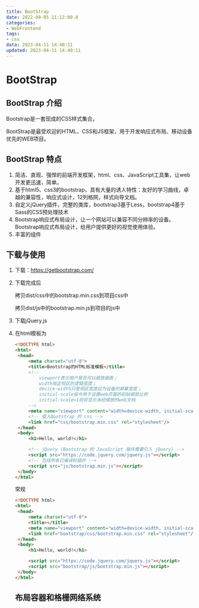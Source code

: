 ```yaml
---
title: BootStrap
date: 2022-08-05 11:12:00.0
categories: 
- WebFrontend
tags: 
- css
data: 2023-04-11 14:40:11
updated: 2023-04-11 14:40:11
---
```




# BootStrap

## BootStrap 介绍

Bootstrap是一套现成的CSS样式集合。

BootStrap是最受欢迎的HTML、CSS和JS框架，用于开发响应式布局、移动设备优先的WEB项目。

## BootStrap 特点

1. 简洁、直观、强悍的前端开发框架，html、css、JavaScript工具集，让web开发更迅速，简单。
2. 基于html5、css3的bootstrap，具有大量的诱人特性：友好的学习曲线，卓越的兼容性，响应式设计，12列格网，样式向导文档。
3. 自定义jQuery插件，完整的类库，bootstrap3基于Less，bootstrap4基于Sass的CSS预处理技术
4. Bootstrap响应式布局设计，让一个网站可以兼容不同分辨率的设备。Bootstrap响应式布局设计，给用户提供更好的视觉使用体验。
5. 丰富的组件

## 下载与使用

1. 下载：https://getbootstrap.com/

2. 下载完成后

   拷贝dist/css中的bootstrap.min.css到项目css中

   拷贝dist/js中的bootstrap.min.js到项目的js中

3. 下载jQuery.js

4. 在html模板为

   ~~~html
   <!DOCTYPE html>
   <html>
   	<head>
   		<meta charset="utf-8">
   		<title>Bootstrap的HTML标准模板</title>
   		<!--
   			viewport表示用户是否可以缩放画面；
   			width指定视区的逻辑宽度；
   			device-width只是视区宽度应为设备的屏幕宽度；
   			initial-scale指令用于设置web页面的初始缩放比例
   			initial-scale=1则将显示未经缩放的web文档
   		-->
   		<meta name="viewport" content="width=device-width, initial-scale=1则将显示未经缩放的web文档=1.0">
   		<!-- 载入Bootstrap 的 css -->
   		<link href="css/bootstrap.min.css" rel="stylesheet"/>
   	</head>
   	<body>
   		<h1>Hello, world!</h1>
   
   		<!-- jQuery (Bootstrap 的 JavaScript 插件需要引入 jQuery) -->
   		<script src="https://code.jquery.com/jquery.js"></script>
   		<!-- 包括所有已编译的插件 -->
   		<script src="js/bootstrap.min.js"></script>
   	</body>
   </html>
   
   ~~~

   常规

   ~~~html
   <!DOCTYPE html>
   <html>
   	<head>
   		<meta charset="utf-8">
   		<title></title>
   		<meta name="viewport" content="width=device-width, initial-scale=1则将显示未经缩放的web文档=1.0">
   		<link href="bootstrap/css/bootstrap.min.css" rel="stylesheet"/>
   	</head>
   	<body>
   		<h1>Hello, world!</h1>
   
   		<script src="https://code.jquery.com/jquery.js"></script>
   		<script src="bootstrap/js/bootstrap.min.js"></script>
   	</body>
   </html>
   ~~~

   

   ## 布局容器和格栅网络系统